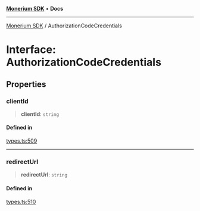 [**Monerium SDK**](../README.md) • **Docs**

---

[Monerium SDK](../README.md) / AuthorizationCodeCredentials

# Interface: AuthorizationCodeCredentials

## Properties

### clientId

> **clientId**: `string`

#### Defined in

[types.ts:509](https://github.com/monerium/js-monorepo/blob/6fd0ad80ad4e8d991580cbeedf4372ce7e758e51/packages/sdk/src/types.ts#L509)

---

### redirectUrl

> **redirectUrl**: `string`

#### Defined in

[types.ts:510](https://github.com/monerium/js-monorepo/blob/6fd0ad80ad4e8d991580cbeedf4372ce7e758e51/packages/sdk/src/types.ts#L510)
